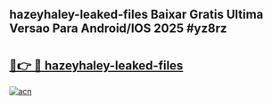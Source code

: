 ## hazeyhaley-leaked-files Baixar Gratis Ultima Versao Para Android/IOS 2025 #yz8rz

# <h2><a href="https://ainizakaria.my?title=hazeyhaley-leaked-files&ref=20M">🔗👉 🔴 hazeyhaley-leaked-files</a></h2>

[![acn](https://github.com/user-attachments/assets/0f9c940e-d8b0-45ae-aac7-cd30a18b3e1c)](https://ainizakaria.my?title=hazeyhaley-leaked-files&ref=20M)

